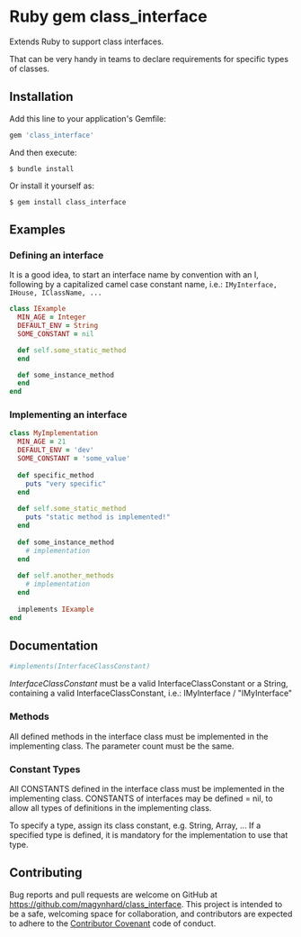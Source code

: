# Ruby gem class_interface

Extends Ruby to support class interfaces.

That can be very handy in teams to declare requirements for specific types of classes.  

## Installation

Add this line to your application's Gemfile:

```ruby
gem 'class_interface'
```

And then execute:

    $ bundle install

Or install it yourself as:

    $ gem install class_interface
    
## Examples

### Defining an interface

It is a good idea, to start an interface name by convention with an I, following by a capitalized camel case constant name, i.e.: `IMyInterface, IHouse, IClassName, ...` 

```ruby
class IExample
  MIN_AGE = Integer
  DEFAULT_ENV = String
  SOME_CONSTANT = nil

  def self.some_static_method
  end

  def some_instance_method
  end
end
```

### Implementing an interface

```ruby
class MyImplementation
  MIN_AGE = 21
  DEFAULT_ENV = 'dev' 
  SOME_CONSTANT = 'some_value'
  
  def specific_method
    puts "very specific"
  end
  
  def self.some_static_method
    puts "static method is implemented!"
  end
  
  def some_instance_method
    # implementation
  end
  
  def self.another_methods
    # implementation
  end
  
  implements IExample
end
```

## Documentation
```ruby
#implements(InterfaceClassConstant)
```

_InterfaceClassConstant_ must be a valid InterfaceClassConstant or a String, containing a valid InterfaceClassConstant, i.e.: IMyInterface / "IMyInterface"

### Methods

All defined methods in the interface class must be implemented in the implementing class.
The parameter count must be the same.

### Constant Types

All CONSTANTS defined in the interface class must be implemented in the implementing class.
CONSTANTS of interfaces may be defined = nil, to allow all types of definitions in the implementing class.

To specify a type, assign its class constant, e.g. String, Array, ...
If a specified type is defined, it is mandatory for the implementation to use that type.

## Contributing

Bug reports and pull requests are welcome on GitHub at https://github.com/magynhard/class_interface. This project is intended to be a safe, welcoming space for collaboration, and contributors are expected to adhere to the [Contributor Covenant](http://contributor-covenant.org) code of conduct.

